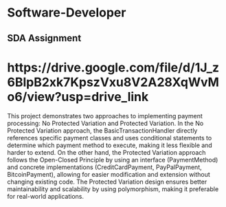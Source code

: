 # Software-Developer
<h2>SDA Assignment</h2>

<h1>https://drive.google.com/file/d/1J_z6BlpB2xk7KpszVxu8V2A28XqWvMo6/view?usp=drive_link</h1>

This project demonstrates two approaches to implementing payment processing: No Protected Variation and Protected Variation. In the No Protected Variation approach, the BasicTransactionHandler directly references specific payment classes and uses conditional statements to determine which payment method to execute, making it less flexible and harder to extend. On the other hand, the Protected Variation approach follows the Open-Closed Principle by using an interface (PaymentMethod) and concrete implementations (CreditCardPayment, PayPalPayment, BitcoinPayment), allowing for easier modification and extension without changing existing code. The Protected Variation design ensures better maintainability and scalability by using polymorphism, making it preferable for real-world applications.
